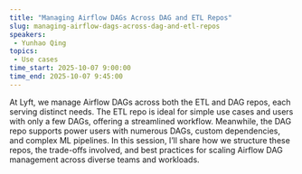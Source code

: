 ```yaml
---
title: "Managing Airflow DAGs Across DAG and ETL Repos"
slug: managing-airflow-dags-across-dag-and-etl-repos
speakers:
 - Yunhao Qing
topics:
 - Use cases
time_start: 2025-10-07 9:00:00
time_end: 2025-10-07 9:45:00
---
```


At Lyft, we manage Airflow DAGs across both the ETL and DAG repos, each serving distinct needs. The ETL repo is ideal for simple use cases and users with only a few DAGs, offering a streamlined workflow. Meanwhile, the DAG repo supports power users with numerous DAGs, custom dependencies, and complex ML pipelines. In this session, I’ll share how we structure these repos, the trade-offs involved, and best practices for scaling Airflow DAG management across diverse teams and workloads.